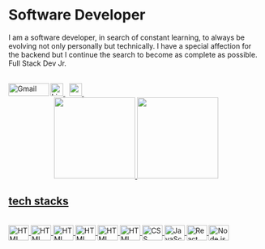 # Software Developer

I am a software developer, in search of constant learning, to always be evolving not only personally but technically.
I have a special affection for the backend but I continue the search to become as complete as possible. Full Stack Dev Jr.

<br/>
<a href="https://www.linkedin.com/in/mario-camelo/" target="_blank">
  <img src="https://img.shields.io/badge/--0077B5?style=flat&logo=linkedin&logoColor=white" alt="LinkedIn" height="25">
</a>
&nbsp;

<a target="_blank" href="mailto:mariojcg@hotmail.com">
  <img align="left" alt="Gmail" width="80px" height="25" src="https://camo.githubusercontent.com/79292d3736cce0c7d743a9edc0bafd75da633cdc8b58797329fc9c3f56f9887b/68747470733a2f2f696d672e736869656c64732e696f2f62616467652f476d61696c2d4431343833363f7374796c653d666c6174266c6f676f3d676d61696c266c6f676f436f6c6f723d7768697465" />
</a>
<a href="https://discordapp.com/users/MCamelo#6133" target="_blank">
  <img src="https://img.shields.io/badge/Discord-05122A?style=flat&logo=discord" height="25">
</a>
&nbsp;

<div align="center">
  <a href="https://github.com/HenriquedaFonte">
  <img height="160em" src="https://github-readme-stats.vercel.app/api?username=HenriquedaFonte&show_icons=true&theme=dracula&include_all_commits=true&count_private=true"/>
  <img height="160em" src="https://github-readme-stats.vercel.app/api/top-langs/?username=HenriquedaFonte&layout=compact&langs_count=7&theme=dracula"/>
</div>

## tech stacks
<div style="display: inline_block"><br>
  <img align="center" alt="HTML" height="30" width="40" src="https://cdn.worldvectorlogo.com/logos/java-4.svg">
  <img align="center" alt="HTML" height="30" width="40" src="https://cdn.worldvectorlogo.com/logos/spring-3.svg">
  <img align="center" alt="HTML" height="30" width="40" src="https://cdn.worldvectorlogo.com/logos/postgresql.svg">
  <img align="center" alt="HTML" height="30" width="40" src="https://cdn.worldvectorlogo.com/logos/linux-1.svg"> 
  
  
  <img align="center" alt="HTML" height="30" width="40" src="https://cdn.worldvectorlogo.com/logos/postman.svg">
  <img align="center" alt="HTML" height="30" width="40" src="https://cdn.worldvectorlogo.com/logos/html-1.svg">
  <img align="center" alt="CSS" height="30" width="40" src="https://cdn.worldvectorlogo.com/logos/css-3.svg">
  <img align="center" alt="JavaScript" height="30" width="40" src="https://cdn.worldvectorlogo.com/logos/logo-javascript.svg">
  <img align="center" alt="React" height="30" width="40" src="https://cdn.worldvectorlogo.com/logos/react-2.svg">
  <img align="center" alt="Node.js" height="30" width="40" src="https://cdn.worldvectorlogo.com/logos/nodejs-icon.svg">
</div>
<!---
- 👋 Hi, I’m @mariuo
- 👀 I’m interested in ...
- 🌱 I’m currently learning ...
- 💞️ I’m looking to collaborate on ...
- 📫 How to reach me ...
--->
<!---
mariuo/mariuo is a ✨ special ✨ repository because its `README.md` (this file) appears on your GitHub profile.
You can click the Preview link to take a look at your changes.
--->
